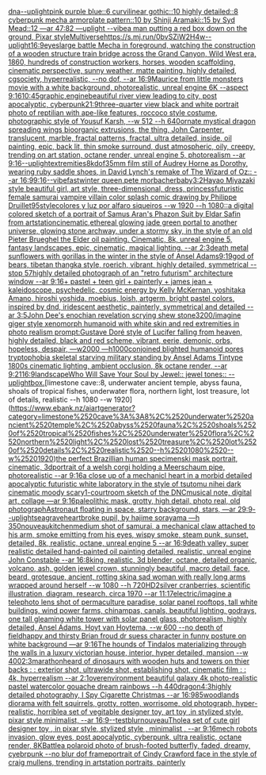 [dna](https://www.ebank.nz/aiartgenerator?category=dna)[--uplight](https://www.ebank.nz/aiartgenerator?category=--uplight)[pink purple blue::6 curvilinear gothic::10 highly detailed::8 cyberpunk mecha armorplate pattern::10 by Shinji Aramaki::15 by Syd Mead::12 —ar 47:82 —uplight --vibe](https://www.ebank.nz/aiartgenerator?category=pink%2520purple%2520blue%3A%3A6%2520curvilinear%2520gothic%3A%3A10%2520highly%2520detailed%3A%3A8%2520cyberpunk%2520mecha%2520armorplate%2520pattern%3A%3A10%2520by%2520Shinji%2520Aramaki%3A%3A15%2520by%2520Syd%2520Mead%3A%3A12%2520%E2%80%94ar%252047%3A82%2520%E2%80%94uplight%2520--vibe)[a man putting a red box down on the ground, Pixar style](https://www.ebank.nz/aiartgenerator?category=a%2520man%2520putting%2520a%2520red%2520box%2520down%2520on%2520the%2520ground%2C%2520Pixar%2520style)[Multiverse](https://www.ebank.nz/aiartgenerator?category=Multiverse)[<https://s.mj.run/0bvSZiW2H4w>](https://www.ebank.nz/aiartgenerator?category=%3Chttps%3A//s.mj.run/0bvSZiW2H4w%3E)[--uplight](https://www.ebank.nz/aiartgenerator?category=--uplight)[16:9](https://www.ebank.nz/aiartgenerator?category=16%3A9)[eyes](https://www.ebank.nz/aiartgenerator?category=eyes)[large battle Mecha in foreground, watching the construction of a wooden structure train bridge across the Grand Canyon, Wild West era, 1860, hundreds of construction workers, horses, wooden scaffolding, cinematic perspective, sunny weather, matte painting, highly detailed, cgsociety, hyperrealistic, --no dof, --ar 16:9](https://www.ebank.nz/aiartgenerator?category=large%2520battle%2520Mecha%2520in%2520foreground%2C%2520watching%2520the%2520construction%2520of%2520a%2520wooden%2520structure%2520train%2520bridge%2520across%2520the%2520Grand%2520Canyon%2C%2520Wild%2520West%2520era%2C%25201860%2C%2520hundreds%2520of%2520construction%2520workers%2C%2520horses%2C%2520wooden%2520scaffolding%2C%2520cinematic%2520perspective%2C%2520sunny%2520weather%2C%2520matte%2520painting%2C%2520highly%2520detailed%2C%2520cgsociety%2C%2520hyperrealistic%2C%2520--no%2520dof%2C%2520--ar%252016%3A9)[Maurice from little monsters movie with a white background, photorealistic, unreal engine 6K --aspect 9:16](https://www.ebank.nz/aiartgenerator?category=Maurice%2520from%2520little%2520monsters%2520movie%2520with%2520a%2520white%2520background%2C%2520photorealistic%2C%2520unreal%2520engine%25206K%2520--aspect%25209%3A16)[10:45](https://www.ebank.nz/aiartgenerator?category=10%3A45)[graphic,](https://www.ebank.nz/aiartgenerator?category=graphic%2C)[engine](https://www.ebank.nz/aiartgenerator?category=engine)[beautiful river view leading to city, post apocalyptic, cyberpunk](https://www.ebank.nz/aiartgenerator?category=beautiful%2520river%2520view%2520leading%2520to%2520city%2C%2520post%2520apocalyptic%2C%2520cyberpunk)[21:9](https://www.ebank.nz/aiartgenerator?category=21%3A9)[three-quarter view black and white portrait photo of reptilian with ape-like features, roccoco style costume, photographic style of Yousuf Karsh, --w 512 --h 640](https://www.ebank.nz/aiartgenerator?category=three-quarter%2520view%2520black%2520and%2520white%2520portrait%2520photo%2520of%2520reptilian%2520with%2520ape-like%2520features%2C%2520roccoco%2520style%2520costume%2C%2520photographic%2520style%2520of%2520Yousuf%2520Karsh%2C%2520--w%2520512%2520--h%2520640)[ornate mystical dragon spreading wings bioorganic extrusions, the thing, John Carpenter, translucent, marble, fractal patterns, fractal, ultra detailed, inside, oil painting, epic, back lit, thin smoke surround, dust atmospheric, oily, creepy, trending on art station, octane render, unreal engine 5, photorealism --ar 9:16](https://www.ebank.nz/aiartgenerator?category=ornate%2520mystical%2520dragon%2520spreading%2520wings%2520bioorganic%2520extrusions%2C%2520the%2520thing%2C%2520John%2520Carpenter%2C%2520translucent%2C%2520marble%2C%2520fractal%2520patterns%2C%2520fractal%2C%2520ultra%2520detailed%2C%2520inside%2C%2520oil%2520painting%2C%2520epic%2C%2520back%2520lit%2C%2520thin%2520smoke%2520surround%2C%2520dust%2520atmospheric%2C%2520oily%2C%2520creepy%2C%2520trending%2520on%2520art%2520station%2C%2520octane%2520render%2C%2520unreal%2520engine%25205%2C%2520photorealism%2520--ar%25209%3A16)[--uplight](https://www.ebank.nz/aiartgenerator?category=--uplight)[extremities](https://www.ebank.nz/aiartgenerator?category=extremities)[8k](https://www.ebank.nz/aiartgenerator?category=8k)[dof](https://www.ebank.nz/aiartgenerator?category=dof)[35mm film still of Audrey Horne as Dorothy, wearing ruby saddle shoes, in David Lynch's remake of The Wizard of Oz:: --ar 16:9](https://www.ebank.nz/aiartgenerator?category=35mm%2520film%2520still%2520of%2520Audrey%2520Horne%2520as%2520Dorothy%2C%2520wearing%2520ruby%2520saddle%2520shoes%2C%2520in%2520David%2520Lynch%27s%2520remake%2520of%2520The%2520Wizard%2520of%2520Oz%3A%3A%2520--ar%252016%3A9)[9:16](https://www.ebank.nz/aiartgenerator?category=9%3A16)[--vibefast](https://www.ebank.nz/aiartgenerator?category=--vibefast)[winter queen,pete morbacher](https://www.ebank.nz/aiartgenerator?category=winter%2520queen%2Cpete%2520morbacher)[baby](https://www.ebank.nz/aiartgenerator?category=baby)[3:2](https://www.ebank.nz/aiartgenerator?category=3%3A2)[Hayao Miyazaki style beautiful girl, art style, three-dimensional, dress, princess](https://www.ebank.nz/aiartgenerator?category=Hayao%2520Miyazaki%2520style%2520beautiful%2520girl%2C%2520art%2520style%2C%2520three-dimensional%2C%2520dress%2C%2520princess)[futuristic female samurai vampire villain color splash comic drawing by Philippe Druillet](https://www.ebank.nz/aiartgenerator?category=futuristic%2520female%2520samurai%2520vampire%2520villain%2520color%2520splash%2520comic%2520drawing%2520by%2520Philippe%2520Druillet)[95](https://www.ebank.nz/aiartgenerator?category=95)[style](https://www.ebank.nz/aiartgenerator?category=style)[colores y luz por alfaro siqueiros --w 1920 --h 1080](https://www.ebank.nz/aiartgenerator?category=colores%2520y%2520luz%2520por%2520alfaro%2520siqueiros%2520--w%25201920%2520--h%25201080)[::](https://www.ebank.nz/aiartgenerator?category=%3A%3A)[a digital colored sketch of a portrait of Samus Aran's Phazon Suit by Eldar Safin from artstation](https://www.ebank.nz/aiartgenerator?category=a%2520digital%2520colored%2520sketch%2520of%2520a%2520portrait%2520of%2520Samus%2520Aran%27s%2520Phazon%2520Suit%2520by%2520Eldar%2520Safin%2520from%2520artstation)[cinematic,](https://www.ebank.nz/aiartgenerator?category=cinematic%2C)[ethereal glowing jade green portal to another universe, glowing stone archway, under a stormy sky, in the style of an old Pieter Brueghel the Elder oil painting. Cinematic, 8k, unreal engine 5, fantasy landscapes, epic, cinematic, magical lighting. --ar 2:3](https://www.ebank.nz/aiartgenerator?category=ethereal%2520glowing%2520jade%2520green%2520portal%2520to%2520another%2520universe%2C%2520glowing%2520stone%2520archway%2C%2520under%2520a%2520stormy%2520sky%2C%2520in%2520the%2520style%2520of%2520an%2520old%2520Pieter%2520Brueghel%2520the%2520Elder%2520oil%2520painting.%2520Cinematic%2C%25208k%2C%2520unreal%2520engine%25205%2C%2520fantasy%2520landscapes%2C%2520epic%2C%2520cinematic%2C%2520magical%2520lighting.%2520--ar%25202%3A3)[death metal sunflowers with gorillas in the winter in the style of Ansel Adams](https://www.ebank.nz/aiartgenerator?category=death%2520metal%2520sunflowers%2520with%2520gorillas%2520in%2520the%2520winter%2520in%2520the%2520style%2520of%2520Ansel%2520Adams)[9:19](https://www.ebank.nz/aiartgenerator?category=9%3A19)[god of bears, tibetan thangka style, roerich, vibrant, highly detailed, symmetrical --stop 57](https://www.ebank.nz/aiartgenerator?category=god%2520of%2520bears%2C%2520tibetan%2520thangka%2520style%2C%2520roerich%2C%2520vibrant%2C%2520highly%2520detailed%2C%2520symmetrical%2520--stop%252057)[](https://www.ebank.nz/aiartgenerator?category=)[highly detailed photograph of an "retro futurism" architecture window --ar 9:16](https://www.ebank.nz/aiartgenerator?category=highly%2520detailed%2520photograph%2520of%2520an%2520%22retro%2520futurism%22%2520architecture%2520window%2520--ar%25209%3A16)[+ pastel + teen girl + painterly + james jean + kaleidoscope, psychedelic, cosmic energy by Kelly McKernan, yoshitaka Amano, hiroshi yoshida, moebius, loish, artgerm, bright pastel colors, inspired by dnd, iridescent aesthetic, painterly, symmetrical and detailed --ar 3:5](https://www.ebank.nz/aiartgenerator?category=%2B%2520pastel%2520%2B%2520teen%2520girl%2520%2B%2520painterly%2520%2B%2520james%2520jean%2520%2B%2520kaleidoscope%2C%2520psychedelic%2C%2520cosmic%2520energy%2520by%2520Kelly%2520McKernan%2C%2520yoshitaka%2520Amano%2C%2520hiroshi%2520yoshida%2C%2520moebius%2C%2520loish%2C%2520artgerm%2C%2520bright%2520pastel%2520colors%2C%2520inspired%2520by%2520dnd%2C%2520iridescent%2520aesthetic%2C%2520painterly%2C%2520symmetrical%2520and%2520detailed%2520--ar%25203%3A5)[John Dee's enochian revelation scrying shew stone](https://www.ebank.nz/aiartgenerator?category=John%2520Dee%27s%2520enochian%2520revelation%2520scrying%2520shew%2520stone)[3200](https://www.ebank.nz/aiartgenerator?category=3200)[/imagine giger style xenomorph humanoid with white skin and red extremities in photo realism prompt:](https://www.ebank.nz/aiartgenerator?category=/imagine%2520giger%2520style%2520xenomorph%2520humanoid%2520with%2520white%2520skin%2520and%2520red%2520extremities%2520in%2520photo%2520realism%2520prompt%3A)[Gustave Doré style of Lucifer falling from heaven, highly detailed, black and red scheme, vibrant, eerie, demonic, orbs, hopeless, despair, —w2000 —h1000](https://www.ebank.nz/aiartgenerator?category=Gustave%2520Dor%C3%A9%2520style%2520of%2520Lucifer%2520falling%2520from%2520heaven%2C%2520highly%2520detailed%2C%2520black%2520and%2520red%2520scheme%2C%2520vibrant%2C%2520eerie%2C%2520demonic%2C%2520orbs%2C%2520hopeless%2C%2520despair%2C%2520%E2%80%94w2000%2520%E2%80%94h1000)[conjoined blighted humanoid pores tryptophobia skeletal starving military standing by Ansel Adams Tintype 1800s cinematic lighting, ambient occlusion, 8k octane render, --ar 9:21](https://www.ebank.nz/aiartgenerator?category=conjoined%2520blighted%2520humanoid%2520pores%2520tryptophobia%2520skeletal%2520starving%2520military%2520standing%2520by%2520Ansel%2520Adams%2520Tintype%25201800s%2520cinematic%2520lighting%2C%2520ambient%2520occlusion%2C%25208k%2520octane%2520render%2C%2520--ar%25209%3A21)[16:9](https://www.ebank.nz/aiartgenerator?category=16%3A9)[landscape](https://www.ebank.nz/aiartgenerator?category=landscape)[Who Will Save Your Soul by Jewel:: jewel tones:: --uplight](https://www.ebank.nz/aiartgenerator?category=Who%2520Will%2520Save%2520Your%2520Soul%2520by%2520Jewel%3A%3A%2520jewel%2520tones%3A%3A%2520--uplight)[box.](https://www.ebank.nz/aiartgenerator?category=box.)[limestone cave::8, underwater ancient temple, abyss fauna, shoals of tropical fishes, underwater flora, northern light, lost treasure, lot of details, realistic --h 1080 --w 1920](https://www.ebank.nz/aiartgenerator?category=limestone%2520cave%3A%3A8%2C%2520underwater%2520ancient%2520temple%2C%2520abyss%2520fauna%2C%2520shoals%2520of%2520tropical%2520fishes%2C%2520underwater%2520flora%2C%2520northern%2520light%2C%2520lost%2520treasure%2C%2520lot%2520of%2520details%2C%2520realistic%2520--h%25201080%2520--w%25201920)[the perfect Brazillian human specimen](https://www.ebank.nz/aiartgenerator?category=the%2520perfect%2520Brazillian%2520human%2520specimen)[ski mask portrait, cinematic, 3d](https://www.ebank.nz/aiartgenerator?category=ski%2520mask%2520portrait%2C%2520cinematic%2C%25203d)[portrait of a welsh corgi holding a Meerschaum pipe, photorealistic --ar 9:16](https://www.ebank.nz/aiartgenerator?category=portrait%2520of%2520a%2520welsh%2520corgi%2520holding%2520a%2520Meerschaum%2520pipe%2C%2520photorealistic%2520--ar%25209%3A16)[a close up of a mechanicl heart in a morbid detailed apocalyptic futuristic white laboratory in the style of tsutomu nihei dark cinematic moody scary](https://www.ebank.nz/aiartgenerator?category=a%2520close%2520up%2520of%2520a%2520mechanicl%2520heart%2520in%2520a%2520morbid%2520detailed%2520apocalyptic%2520futuristic%2520white%2520laboratory%2520in%2520the%2520style%2520of%2520tsutomu%2520nihei%2520dark%2520cinematic%2520moody%2520scary)[1](https://www.ebank.nz/aiartgenerator?category=1)[-](https://www.ebank.nz/aiartgenerator?category=-)[courtroom sketch of the DNC](https://www.ebank.nz/aiartgenerator?category=courtroom%2520sketch%2520of%2520the%2520DNC)[musical note, digital art, collage —ar 9:16](https://www.ebank.nz/aiartgenerator?category=musical%2520note%2C%2520digital%2520art%2C%2520collage%2520%E2%80%94ar%25209%3A16)[paleolithic mask, grotty, high detail, photo real, old photograph](https://www.ebank.nz/aiartgenerator?category=paleolithic%2520mask%2C%2520grotty%2C%2520high%2520detail%2C%2520photo%2520real%2C%2520old%2520photograph)[Astronaut floating in space, starry background, stars, —ar 29:9](https://www.ebank.nz/aiartgenerator?category=Astronaut%2520floating%2520in%2520space%2C%2520starry%2520background%2C%2520stars%2C%2520%E2%80%94ar%252029%3A9)[--uplight](https://www.ebank.nz/aiartgenerator?category=--uplight)[seagrave](https://www.ebank.nz/aiartgenerator?category=seagrave)[heartbroke pupil, by hajime sorayama —h 350](https://www.ebank.nz/aiartgenerator?category=heartbroke%2520pupil%2C%2520by%2520hajime%2520sorayama%2520%E2%80%94h%2520350)[nouveau](https://www.ebank.nz/aiartgenerator?category=nouveau)[kitchen](https://www.ebank.nz/aiartgenerator?category=kitchen)[medium shot of samurai, a mechanical claw attached to his arm, smoke emitting from his eyes, wispy smoke, steam punk, sunset, detailed, 8k, realistic, octane, unreal engine 5 --ar 16:9](https://www.ebank.nz/aiartgenerator?category=medium%2520shot%2520of%2520samurai%2C%2520a%2520mechanical%2520claw%2520attached%2520to%2520his%2520arm%2C%2520smoke%2520emitting%2520from%2520his%2520eyes%2C%2520wispy%2520smoke%2C%2520steam%2520punk%2C%2520sunset%2C%2520detailed%2C%25208k%2C%2520realistic%2C%2520octane%2C%2520unreal%2520engine%25205%2520--ar%252016%3A9)[death valley, super realistic detailed hand-painted oil painting detailed, realistic, unreal engine John Constable --ar 16:8](https://www.ebank.nz/aiartgenerator?category=death%2520valley%2C%2520super%2520realistic%2520detailed%2520hand-painted%2520oil%2520painting%2520detailed%2C%2520realistic%2C%2520unreal%2520engine%2520John%2520Constable%2520--ar%252016%3A8)[king, realistic, 3d blender, octane, detailed organic, volcano, ash, golden jewel crown, stunningly beautiful, macro detail, face, beard, grotesque, ancient, rotting skin](https://www.ebank.nz/aiartgenerator?category=king%2C%2520realistic%2C%25203d%2520blender%2C%2520octane%2C%2520detailed%2520organic%2C%2520volcano%2C%2520ash%2C%2520golden%2520jewel%2520crown%2C%2520stunningly%2520beautiful%2C%2520macro%2520detail%2C%2520face%2C%2520beard%2C%2520grotesque%2C%2520ancient%2C%2520rotting%2520skin)[a sad woman with really long arms wrapped around herself --w 1080 --h 720](https://www.ebank.nz/aiartgenerator?category=a%2520sad%2520woman%2520with%2520really%2520long%2520arms%2520wrapped%2520around%2520herself%2520--w%25201080%2520--h%2520720)[](https://www.ebank.nz/aiartgenerator?category=)[HD](https://www.ebank.nz/aiartgenerator?category=HD)[2](https://www.ebank.nz/aiartgenerator?category=2)[silver cranberries, scientific illustration, diagram, research, circa 1970 --ar 11:17](https://www.ebank.nz/aiartgenerator?category=silver%2520cranberries%2C%2520scientific%2520illustration%2C%2520diagram%2C%2520research%2C%2520circa%25201970%2520--ar%252011%3A17)[electric](https://www.ebank.nz/aiartgenerator?category=electric)[/imagine a telephoto lens shot of permaculture paradise, solar panel rooftops, tall white buildings, wind power farms, chinampas, canals, beautiful lighting, godrays, one tall gleaming white tower with solar panel glass, photorealism, highly detailed, Ansel Adams, Hoyt van Hoytema, --w 600 --no depth of field](https://www.ebank.nz/aiartgenerator?category=/imagine%2520a%2520telephoto%2520lens%2520shot%2520of%2520permaculture%2520paradise%2C%2520solar%2520panel%2520rooftops%2C%2520tall%2520white%2520buildings%2C%2520wind%2520power%2520farms%2C%2520chinampas%2C%2520canals%2C%2520beautiful%2520lighting%2C%2520godrays%2C%2520one%2520tall%2520gleaming%2520white%2520tower%2520with%2520solar%2520panel%2520glass%2C%2520photorealism%2C%2520highly%2520detailed%2C%2520Ansel%2520Adams%2C%2520Hoyt%2520van%2520Hoytema%2C%2520--w%2520600%2520--no%2520depth%2520of%2520field)[happy and thirsty Brian froud dr suess character in funny posture on white background —ar 9:16](https://www.ebank.nz/aiartgenerator?category=happy%2520and%2520thirsty%2520Brian%2520froud%2520dr%2520suess%2520character%2520in%2520funny%2520posture%2520on%2520white%2520background%2520%E2%80%94ar%25209%3A16)[The hounds of Tindalos materializing through the walls in a luxury victorian house, interior, hyper detailed, mansion --w 400](https://www.ebank.nz/aiartgenerator?category=The%2520hounds%2520of%2520Tindalos%2520materializing%2520through%2520the%2520walls%2520in%2520a%2520luxury%2520victorian%2520house%2C%2520interior%2C%2520hyper%2520detailed%2C%2520mansion%2520--w%2520400)[2:3](https://www.ebank.nz/aiartgenerator?category=2%3A3)[marathon](https://www.ebank.nz/aiartgenerator?category=marathon)[heard of dinosaurs with wooden huts and towers on thier backs  : : exterior shot, ultrawide shot, establishing shot, cinematic film : : 4k, hyperrealism --ar 2:1](https://www.ebank.nz/aiartgenerator?category=heard%2520of%2520dinosaurs%2520with%2520wooden%2520huts%2520and%2520towers%2520on%2520thier%2520backs%2520%2520%3A%2520%3A%2520exterior%2520shot%2C%2520ultrawide%2520shot%2C%2520establishing%2520shot%2C%2520cinematic%2520film%2520%3A%2520%3A%25204k%2C%2520hyperrealism%2520--ar%25202%3A1)[over](https://www.ebank.nz/aiartgenerator?category=over)[environment beautiful galaxy 4k photo-realistic pastel watercolor gouache dream rainbows --h 440](https://www.ebank.nz/aiartgenerator?category=environment%2520beautiful%2520galaxy%25204k%2520photo-realistic%2520pastel%2520watercolor%2520gouache%2520dream%2520rainbows%2520--h%2520440)[dragon](https://www.ebank.nz/aiartgenerator?category=dragon)[4:3](https://www.ebank.nz/aiartgenerator?category=4%3A3)[highly detailed photography, I Spy Cigarette Christmas --ar 16:9](https://www.ebank.nz/aiartgenerator?category=highly%2520detailed%2520photography%2C%2520I%2520Spy%2520Cigarette%2520Christmas%2520--ar%252016%3A9)[85](https://www.ebank.nz/aiartgenerator?category=85)[woodlands diorama with felt squirrels, grotty, rotten, worrisome, old photograph, hyper-realistic, horrible](https://www.ebank.nz/aiartgenerator?category=woodlands%2520diorama%2520with%2520felt%2520squirrels%2C%2520grotty%2C%2520rotten%2C%2520worrisome%2C%2520old%2520photograph%2C%2520hyper-realistic%2C%2520horrible)[a set of vegitable designer toy, art toy ,in stylized style, pixar style,minimalist, --ar 16:9](https://www.ebank.nz/aiartgenerator?category=a%2520set%2520of%2520vegitable%2520designer%2520toy%2C%2520art%2520toy%2520%2Cin%2520stylized%2520style%2C%2520pixar%2520style%2Cminimalist%2C%2520--ar%252016%3A9)[--test](https://www.ebank.nz/aiartgenerator?category=--test)[blur](https://www.ebank.nz/aiartgenerator?category=blur)[nouveau](https://www.ebank.nz/aiartgenerator?category=nouveau)[Thole](https://www.ebank.nz/aiartgenerator?category=Thole)[a set of cute girl designer toy , in pixar style, stylized style , minimalist , --ar 9:16](https://www.ebank.nz/aiartgenerator?category=a%2520set%2520of%2520cute%2520girl%2520designer%2520toy%2520%2C%2520in%2520pixar%2520style%2C%2520stylized%2520style%2520%2C%2520minimalist%2520%2C%2520--ar%25209%3A16)[mech robots invasion, glow eyes, post apocalyptic, cyberpunk, ultra realistic, octane render, 8K](https://www.ebank.nz/aiartgenerator?category=mech%2520robots%2520invasion%2C%2520glow%2520eyes%2C%2520post%2520apocalyptic%2C%2520cyberpunk%2C%2520ultra%2520realistic%2C%2520octane%2520render%2C%25208K)[Battle](https://www.ebank.nz/aiartgenerator?category=Battle)[a polaroid photo of brush-footed butterfly, faded, dreamy, cyebrpunk --no blur dof frame](https://www.ebank.nz/aiartgenerator?category=a%2520polaroid%2520photo%2520of%2520brush-footed%2520butterfly%2C%2520faded%2C%2520dreamy%2C%2520cyebrpunk%2520--no%2520blur%2520dof%2520frame)[portrait of Cindy Crawford face in the style of craig mullens, trending in artstation portraits, painterly](https://www.ebank.nz/aiartgenerator?category=portrait%2520of%2520Cindy%2520Crawford%2520face%2520in%2520the%2520style%2520of%2520craig%2520mullens%2C%2520trending%2520in%2520artstation%2520portraits%2C%2520painterly)